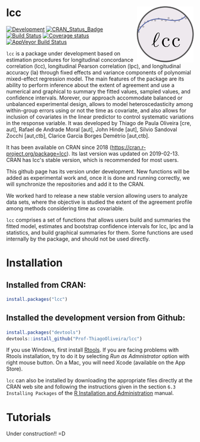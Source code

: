 
<!-- README.md is generated from README.Rmd. Please edit that file -->
lcc <img src="man/figures/logo.svg" align="right" height = 150/>
================================================================

[![Development](https://img.shields.io/badge/development-active-blue.svg)](https://img.shields.io/badge/development-active-blue.svg) [![CRAN\_Status\_Badge](http://www.r-pkg.org/badges/version/lcc)](https://cran.r-project.org/package=lcc) [![Build Status](https://travis-ci.org/Prof-ThiagoOliveira/lcc.svg?branch=master)](https://travis-ci.org/Prof-ThiagoOliveira/lcc) [![Coverage status](https://codecov.io/gh/Prof-ThiagoOliveira/lcc/branch/master/graph/badge.svg)](https://codecov.io/github/Prof-ThiagoOliveira/lcc?branch=master) [![AppVeyor Build Status](https://ci.appveyor.com/api/projects/status/fva5so5gjy23sir5/branch/master?svg=true)](https://ci.appveyor.com/project/Prof-ThiagoOliveira/lcc)

`lcc` is a package under development based on estimation procedures for longitudinal concordance correlation (lcc), longitudinal Pearson correlation (lpc), and longitudinal accuracy (la) through fixed effects and variance components of polynomial mixed-effect regression model. The main features of the package are its ability to perform inference about the extent of agreement and use a numerical and graphical to summary the fitted values, sampled values, and confidence intervals. Morever, our approach accommodate balanced or unbalanced experimental design, allows to model heteroscedasticity among within-group errors using or not the time as covariate, and also allows for inclusion of covariates in the linear predictor to control systematic variations in the response variable. It was developed by Thiago de Paula Oliveira \[cre, aut\], Rafael de Andrade Moral \[aut\], John Hinde \[aut\], Silvio Sandoval Zocchi \[aut,ctb\], Clarice Garcia Borges Demétrio \[aut,ctb\].

It has been available on CRAN since 2018 (<https://cran.r-project.org/package=lcc>). Its last version was updated on 2019-02-13. CRAN has lcc's stable version, which is recommended for most users.

This github page has its version under development. New functions will be added as experimental work and, once it is done and running correctly, we will synchronize the repositories and add it to the CRAN.

We worked hard to release a new stable version allowing users to analyze data sets, where the objective is studied the extent of the agreement profile among methods considering time as covariable.

`lcc` comprises a set of functions that allows users build and summaries the fitted model, estimates and bootstrap confidence intervals for lcc, lpc and la statistics, and build graphical summaries for them. Some functions are used internally by the package, and should not be used directly.

Installation
============

Installed from CRAN:
--------------------

``` r
install.packages("lcc")
```

Installed the development version from Github:
----------------------------------------------

``` r
install.packages("devtools")
devtools::install_github("Prof-ThiagoOliveira/lcc")
```

If you use Windows, first install [Rtools](https://cran.r-project.org/bin/windows/Rtools/). If you are facing problems with Rtools installation, try to do it by selecting *Run as Admnistrator* option with right mouse button. On a Mac, you will need Xcode (available on the App Store).

`lcc` can also be installed by downloading the appropriate files directly at the CRAN web site and following the instructions given in the section `6.3 Installing Packages` of the [R Installation and Administration](http://cran.r-project.org/doc/manuals/R-admin.pdf) manual.

Tutorials
=========

Under construction!! =D
